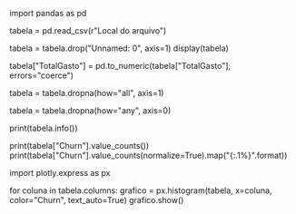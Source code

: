 import pandas as pd

tabela = pd.read_csv(r"Local do arquivo")

tabela = tabela.drop("Unnamed: 0", axis=1)
display(tabela)

tabela["TotalGasto"] = pd.to_numeric(tabela["TotalGasto"], errors="coerce")

tabela = tabela.dropna(how="all", axis=1)

tabela = tabela.dropna(how="any", axis=0)

print(tabela.info())

print(tabela["Churn"].value_counts())
print(tabela["Churn"].value_counts(normalize=True).map("{:.1%}".format))

import plotly.express as px

for coluna in tabela.columns:
    grafico = px.histogram(tabela, x=coluna, color="Churn", text_auto=True)
    grafico.show()

